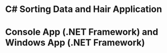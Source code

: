 # C# Sorting Data and Hair Application
# Console App (.NET Framework) and Windows App (.NET Framework)
